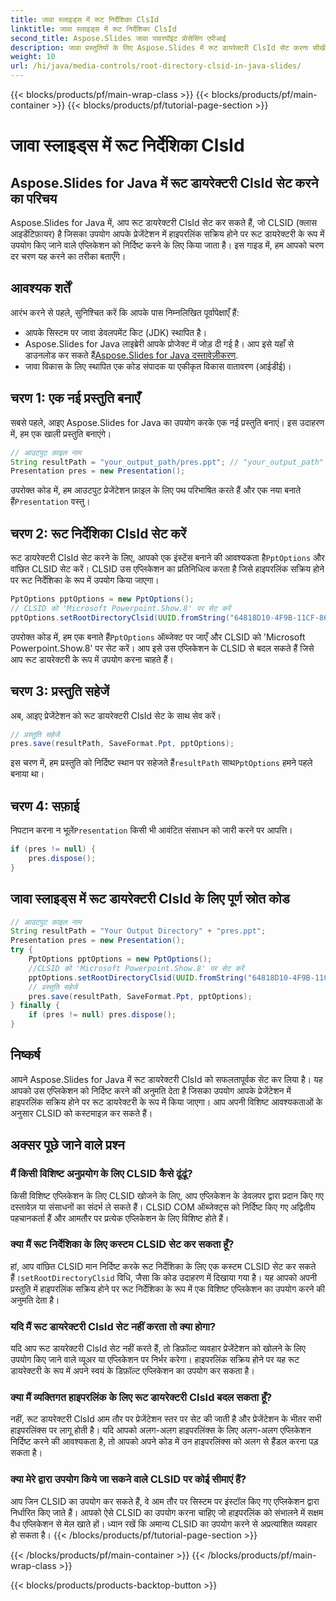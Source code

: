 ```yaml
---
title: जावा स्लाइड्स में रूट निर्देशिका ClsId
linktitle: जावा स्लाइड्स में रूट निर्देशिका ClsId
second_title: Aspose.Slides जावा पावरपॉइंट प्रोसेसिंग एपीआई
description: जावा प्रस्तुतियों के लिए Aspose.Slides में रूट डायरेक्टरी ClsId सेट करना सीखें। CLSID के साथ हाइपरलिंक व्यवहार को अनुकूलित करें।
weight: 10
url: /hi/java/media-controls/root-directory-clsid-in-java-slides/
---
```


{{< blocks/products/pf/main-wrap-class >}}
{{< blocks/products/pf/main-container >}}
{{< blocks/products/pf/tutorial-page-section >}}

# जावा स्लाइड्स में रूट निर्देशिका ClsId


## Aspose.Slides for Java में रूट डायरेक्टरी ClsId सेट करने का परिचय

Aspose.Slides for Java में, आप रूट डायरेक्टरी ClsId सेट कर सकते हैं, जो CLSID (क्लास आइडेंटिफ़ायर) है जिसका उपयोग आपके प्रेजेंटेशन में हाइपरलिंक सक्रिय होने पर रूट डायरेक्टरी के रूप में उपयोग किए जाने वाले एप्लिकेशन को निर्दिष्ट करने के लिए किया जाता है। इस गाइड में, हम आपको चरण दर चरण यह करने का तरीका बताएँगे।

## आवश्यक शर्तें

आरंभ करने से पहले, सुनिश्चित करें कि आपके पास निम्नलिखित पूर्वापेक्षाएँ हैं:

- आपके सिस्टम पर जावा डेवलपमेंट किट (JDK) स्थापित है।
-  Aspose.Slides for Java लाइब्रेरी आपके प्रोजेक्ट में जोड़ दी गई है। आप इसे यहाँ से डाउनलोड कर सकते हैं[Aspose.Slides for Java दस्तावेज़ीकरण](https://reference.aspose.com/slides/java/).
- जावा विकास के लिए स्थापित एक कोड संपादक या एकीकृत विकास वातावरण (आईडीई)।

## चरण 1: एक नई प्रस्तुति बनाएँ

सबसे पहले, आइए Aspose.Slides for Java का उपयोग करके एक नई प्रस्तुति बनाएं। इस उदाहरण में, हम एक खाली प्रस्तुति बनाएंगे।

```java
// आउटपुट फ़ाइल नाम
String resultPath = "your_output_path/pres.ppt"; // "your_output_path" को अपनी इच्छित आउटपुट निर्देशिका से प्रतिस्थापित करें।
Presentation pres = new Presentation();
```

उपरोक्त कोड में, हम आउटपुट प्रेजेंटेशन फ़ाइल के लिए पथ परिभाषित करते हैं और एक नया बनाते हैं`Presentation` वस्तु।

## चरण 2: रूट निर्देशिका ClsId सेट करें

 रूट डायरेक्टरी ClsId सेट करने के लिए, आपको एक इंस्टेंस बनाने की आवश्यकता है`PptOptions` और वांछित CLSID सेट करें। CLSID उस एप्लिकेशन का प्रतिनिधित्व करता है जिसे हाइपरलिंक सक्रिय होने पर रूट निर्देशिका के रूप में उपयोग किया जाएगा।

```java
PptOptions pptOptions = new PptOptions();
// CLSID को 'Microsoft Powerpoint.Show.8' पर सेट करें
pptOptions.setRootDirectoryClsid(UUID.fromString("64818D10-4F9B-11CF-86EA-00AA00B929E8"));
```

 उपरोक्त कोड में, हम एक बनाते हैं`PptOptions` ऑब्जेक्ट पर जाएँ और CLSID को 'Microsoft Powerpoint.Show.8' पर सेट करें। आप इसे उस एप्लिकेशन के CLSID से बदल सकते हैं जिसे आप रूट डायरेक्टरी के रूप में उपयोग करना चाहते हैं।

## चरण 3: प्रस्तुति सहेजें

अब, आइए प्रेजेंटेशन को रूट डायरेक्टरी ClsId सेट के साथ सेव करें।

```java
// प्रस्तुति सहेजें
pres.save(resultPath, SaveFormat.Ppt, pptOptions);
```

 इस चरण में, हम प्रस्तुति को निर्दिष्ट स्थान पर सहेजते हैं`resultPath` साथ`PptOptions` हमने पहले बनाया था।

## चरण 4: सफ़ाई

 निपटान करना न भूलें`Presentation` किसी भी आवंटित संसाधन को जारी करने पर आपत्ति।

```java
if (pres != null) {
    pres.dispose();
}
```

## जावा स्लाइड्स में रूट डायरेक्टरी ClsId के लिए पूर्ण स्रोत कोड

```java
// आउटपुट फ़ाइल नाम
String resultPath = "Your Output Directory" + "pres.ppt";
Presentation pres = new Presentation();
try {
	PptOptions pptOptions = new PptOptions();
	//CLSID को 'Microsoft Powerpoint.Show.8' पर सेट करें
	pptOptions.setRootDirectoryClsid(UUID.fromString("64818D10-4F9B-11CF-86EA-00AA00B929E8"));
	// प्रस्तुति सहेजें
	pres.save(resultPath, SaveFormat.Ppt, pptOptions);
} finally {
	if (pres != null) pres.dispose();
}
```

## निष्कर्ष

आपने Aspose.Slides for Java में रूट डायरेक्टरी ClsId को सफलतापूर्वक सेट कर लिया है। यह आपको उस एप्लिकेशन को निर्दिष्ट करने की अनुमति देता है जिसका उपयोग आपके प्रेजेंटेशन में हाइपरलिंक सक्रिय होने पर रूट डायरेक्टरी के रूप में किया जाएगा। आप अपनी विशिष्ट आवश्यकताओं के अनुसार CLSID को कस्टमाइज़ कर सकते हैं।

## अक्सर पूछे जाने वाले प्रश्न

### मैं किसी विशिष्ट अनुप्रयोग के लिए CLSID कैसे ढूंढूं?

किसी विशिष्ट एप्लिकेशन के लिए CLSID खोजने के लिए, आप एप्लिकेशन के डेवलपर द्वारा प्रदान किए गए दस्तावेज़ या संसाधनों का संदर्भ ले सकते हैं। CLSID COM ऑब्जेक्ट्स को निर्दिष्ट किए गए अद्वितीय पहचानकर्ता हैं और आमतौर पर प्रत्येक एप्लिकेशन के लिए विशिष्ट होते हैं।

### क्या मैं रूट निर्देशिका के लिए कस्टम CLSID सेट कर सकता हूँ?

 हां, आप वांछित CLSID मान निर्दिष्ट करके रूट निर्देशिका के लिए एक कस्टम CLSID सेट कर सकते हैं।`setRootDirectoryClsid` विधि, जैसा कि कोड उदाहरण में दिखाया गया है। यह आपको अपनी प्रस्तुति में हाइपरलिंक सक्रिय होने पर रूट निर्देशिका के रूप में एक विशिष्ट एप्लिकेशन का उपयोग करने की अनुमति देता है।

### यदि मैं रूट डायरेक्टरी ClsId सेट नहीं करता तो क्या होगा?

यदि आप रूट डायरेक्टरी ClsId सेट नहीं करते हैं, तो डिफ़ॉल्ट व्यवहार प्रेजेंटेशन को खोलने के लिए उपयोग किए जाने वाले व्यूअर या एप्लिकेशन पर निर्भर करेगा। हाइपरलिंक सक्रिय होने पर यह रूट डायरेक्टरी के रूप में अपने स्वयं के डिफ़ॉल्ट एप्लिकेशन का उपयोग कर सकता है।

### क्या मैं व्यक्तिगत हाइपरलिंक के लिए रूट डायरेक्टरी ClsId बदल सकता हूँ?

नहीं, रूट डायरेक्टरी ClsId आम तौर पर प्रेजेंटेशन स्तर पर सेट की जाती है और प्रेजेंटेशन के भीतर सभी हाइपरलिंक्स पर लागू होती है। यदि आपको अलग-अलग हाइपरलिंक्स के लिए अलग-अलग एप्लिकेशन निर्दिष्ट करने की आवश्यकता है, तो आपको अपने कोड में उन हाइपरलिंक्स को अलग से हैंडल करना पड़ सकता है।

### क्या मेरे द्वारा उपयोग किये जा सकने वाले CLSID पर कोई सीमाएं हैं?

आप जिन CLSID का उपयोग कर सकते हैं, वे आम तौर पर सिस्टम पर इंस्टॉल किए गए एप्लिकेशन द्वारा निर्धारित किए जाते हैं। आपको ऐसे CLSID का उपयोग करना चाहिए जो हाइपरलिंक को संभालने में सक्षम वैध एप्लिकेशन से मेल खाते हों। ध्यान रखें कि अमान्य CLSID का उपयोग करने से अप्रत्याशित व्यवहार हो सकता है।
{{< /blocks/products/pf/tutorial-page-section >}}

{{< /blocks/products/pf/main-container >}}
{{< /blocks/products/pf/main-wrap-class >}}

{{< blocks/products/products-backtop-button >}}

